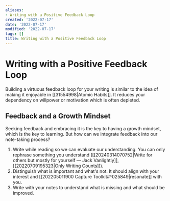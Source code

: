 ```yaml
---
aliases:
- Writing with a Positive Feedback Loop
created: '2022-07-17'
date: '2022-07-17'
modified: '2022-07-17'
tags: []
title: Writing with a Positive Feedback Loop
---
```


# Writing with a Positive Feedback Loop

Building a virtuous feedback loop for your writing is similar to the idea of making it enjoyable in [[31554998|Atomic Habits]]. It reduces your dependency on willpower or motivation which is often depleted.

## Feedback and a Growth Mindset

Seeking feedback and embracing it is the key to having a growth mindset, which is the key to learning. But how can we integrate feedback into our note-taking process?

1. Write while reading so we can evaluate our understanding. You can only rephrase something you understand ([[20240314070752|Write for others but mostly for yourself — Jack Vanlightly]], [[20220709195323|Only Writing Counts]]).
2. Distinguish what is important and what's not. It should align with your interest and [[202205011900 Capture Toolkit#^025849|resonate]] with you.
3. Write with your notes to understand what is missing and what should be improved.